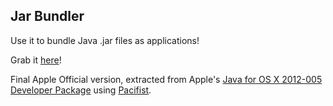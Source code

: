 Jar Bundler
---
Use it to bundle Java .jar files as applications!

Grab it [here](https://github.com/phracker/JarBundler/archive/master.zip)!

Final Apple Official version, extracted from Apple's [Java for OS X 2012-005 Developer Package](https://developer.apple.com/downloads/index.action?name=Java%20for%20OS%20X%202012-005%20Developer%20Package) using [Pacifist](http://www.charlessoft.com/).